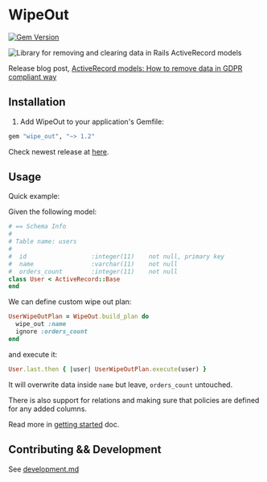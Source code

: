 # WipeOut

[![Gem Version](https://badge.fury.io/rb/wipe_out.svg)](https://rubygems.org/gems/wipe_out)

![Library for removing and clearing data in Rails ActiveRecord models](https://www.globalapptesting.com/hs-fs/hubfs/blog_post_title_image_1-14.jpeg?width=1985&name=blog_post_title_image_1-14.jpeg)

Release blog post, [ActiveRecord models: How to remove data in GDPR compliant way](https://www.globalapptesting.com/engineering/activerecord-models-how-to-remove-data-in-gdpr-compliant-way)

## Installation

1. Add WipeOut to your application's Gemfile:

```ruby
gem "wipe_out", "~> 1.2"
```

Check newest release at [here](https://rubygems.org/gems/wipe_out).

## Usage

Quick example:

Given the following model:

```ruby
# == Schema Info
#
# Table name: users
#
#  id                  :integer(11)    not null, primary key
#  name                :varchar(11)    not null
#  orders_count        :integer(11)    not null
class User < ActiveRecord::Base
end

```

We can define custom wipe out plan:

```ruby
UserWipeOutPlan = WipeOut.build_plan do
  wipe_out :name
  ignore :orders_count
end
```

and execute it:

```ruby
User.last.then { |user| UserWipeOutPlan.execute(user) }
```

It will overwrite data inside `name` but leave, `orders_count` untouched.

There is also support for relations and making sure that policies are defined
for any added columns.

Read more in [getting started](./docs/getting_started.md) doc.

## Contributing && Development

See [development.md](./docs/development.md)
